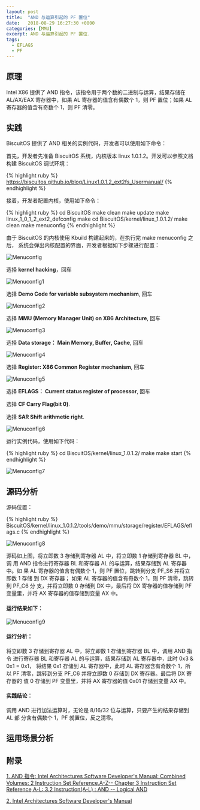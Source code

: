 ```yaml
---
layout: post
title:  "AND 与运算引起的 PF 置位"
date:   2018-08-29 16:27:30 +0800
categories: [MMU]
excerpt: AND 与运算引起的 PF 置位.
tags:
  - EFLAGS
  - PF
---
```


## 原理

Intel X86 提供了 AND 指令，该指令用于两个数的二进制与运算，结果存储在 
AL/AX/EAX 寄存器中，如果 AL 寄存器的值含有偶数个 1，则 PF 置位；如果 AL 
寄存器的值含有奇数个 1，则 PF 清零。

## 实践

BiscuitOS 提供了 AND 相关的实例代码，开发者可以使用如下命令：

首先，开发者先准备 BiscuitOS 系统，内核版本 linux 1.0.1.2。开发可以参照文档
构建 BiscuitOS 调试环境：

{% highlight ruby %}
https://biscuitos.github.io/blog/Linux1.0.1.2_ext2fs_Usermanual/
{% endhighlight %}


接着，开发者配置内核，使用如下命令：

{% highlight ruby %}
cd BiscuitOS
make clean
make update
make linux_1_0_1_2_ext2_defconfig
make
cd BiscuitOS/kernel/linux_1.0.1.2/
make clean
make menuconfig
{% endhighlight %}

由于 BiscuitOS 的内核使用 Kbuild 构建起来的，在执行完 make menuconfig 之后，
系统会弹出内核配置的界面，开发者根据如下步骤进行配置：

![Menuconfig](https://raw.githubusercontent.com/EmulateSpace/PictureSet/master/BiscuitOS/kernel/MMU000003.png)

选择 **kernel hacking**，回车

![Menuconfig1](https://raw.githubusercontent.com/EmulateSpace/PictureSet/master/BiscuitOS/kernel/MMU000004.png)

选择 **Demo Code for variable subsystem mechanism**, 回车

![Menuconfig2](https://raw.githubusercontent.com/EmulateSpace/PictureSet/master/BiscuitOS/kernel/MMU000005.png)

选择 **MMU (Memory Manager Unit) on X86 Architecture**, 回车

![Menuconfig3](https://raw.githubusercontent.com/EmulateSpace/PictureSet/master/BiscuitOS/kernel/MMU000006.png)

选择 **Data storage： Main  Memory, Buffer, Cache**, 回车

![Menuconfig4](https://raw.githubusercontent.com/EmulateSpace/PictureSet/master/BiscuitOS/kernel/MMU000007.png)

选择 **Register: X86 Common Register mechanism**, 回车

![Menuconfig5](https://raw.githubusercontent.com/EmulateSpace/PictureSet/master/BiscuitOS/kernel/MMU000008.png)

选择 **EFLAGS： Current status register of processor**, 回车

选择 **CF    Carry Flag(bit 0)**.

选择 **SAR  Shift arithmetic right**.

![Menuconfig6](https://raw.githubusercontent.com/EmulateSpace/PictureSet/master/BiscuitOS/kernel/MMU000083.png)

运行实例代码，使用如下代码：

{% highlight ruby %}
cd BiscuitOS/kernel/linux_1.0.1.2/
make 
make start
{% endhighlight %}

![Menuconfig7](https://raw.githubusercontent.com/EmulateSpace/PictureSet/master/BiscuitOS/kernel/MMU000115.png)

## 源码分析

源码位置：

{% highlight ruby %}
BiscuitOS/kernel/linux_1.0.1.2/tools/demo/mmu/storage/register/EFLAGS/eflags.c
{% endhighlight %}

![Menuconfig8](https://raw.githubusercontent.com/EmulateSpace/PictureSet/master/BiscuitOS/kernel/MMU000116.png)

源码如上图，将立即数 3 存储到寄存器 AL 中，将立即数 1 存储到寄存器 BL 中，调
用 AND 指令进行寄存器 BL 和寄存器 AL 的与运算，结果存储到 AL 寄存器中。如
果 AL 寄存器的值含有偶数个 1，则 PF 置位，跳转到分支 PF_S6 并将立即数 1 存储
到 DX 寄存器； 如果 AL 寄存器的值含有奇数个 1，则 PF 清零，跳转到 PF_C6 分
支，并将立即数 0 存储到 DX 中，最后将 DX 寄存器的值存储到 PF 变量里，并将 
AX 寄存器的值存储到变量 AX 中。

#### 运行结果如下：

![Menuconfig9](https://raw.githubusercontent.com/EmulateSpace/PictureSet/master/BiscuitOS/kernel/MMU000117.png)

#### 运行分析：

将立即数 3 存储到寄存器 AL 中，将立即数 1 存储到寄存器 BL 中，调用 AND 指令
进行寄存器 BL 和寄存器 AL 的与运算，结果存储到 AL 寄存器中，此时 0x3 & 0x1 = 
0x1， 将结果 0x1 存储到 AL 寄存器中，此时 AL 寄存器含有奇数个 1，所以 PF 
清零，跳转到分支 PF_C6 并将立即数 0 存储到 DX 寄存器。最后将 DX 寄存器的
值 0 存储到 PF 变量里，并将 AX 寄存器的值 0x01 存储到变量 AX 中。

#### 实践结论：

调用 AND 进行加法运算时，无论是 8/16/32 位与运算，只要产生的结果存储到 AL 部
分含有偶数个 1，PF 就置位，反之清零。

## 运用场景分析

## 附录

[1. AND 指令: Intel Architectures Software Developer's Manual: Combined Volumes: 2 Instruction Set Reference,A-Z-- Chapter 3 Instruction Set Reference,A-L: 3.2 Instruction(A-L) : AND -- Logical AND](https://software.intel.com/en-us/articles/intel-sdm)

[2. Intel Architectures Software Developer's Manual](https://github.com/BiscuitOS/Documentation/blob/master/Datasheet/Intel-IA32_DevelopmentManual.pdf)
